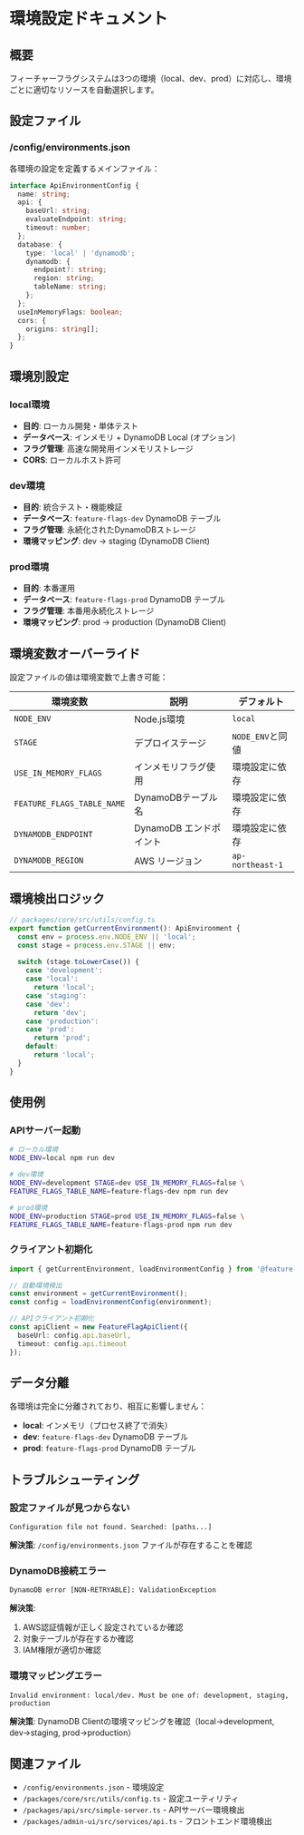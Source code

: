 # 環境設定ドキュメント

## 概要

フィーチャーフラグシステムは3つの環境（local、dev、prod）に対応し、環境ごとに適切なリソースを自動選択します。

## 設定ファイル

### /config/environments.json

各環境の設定を定義するメインファイル：

```typescript
interface ApiEnvironmentConfig {
  name: string;
  api: {
    baseUrl: string;
    evaluateEndpoint: string;
    timeout: number;
  };
  database: {
    type: 'local' | 'dynamodb';
    dynamodb: {
      endpoint?: string;
      region: string;
      tableName: string;
    };
  };
  useInMemoryFlags: boolean;
  cors: {
    origins: string[];
  };
}
```

## 環境別設定

### local環境
- **目的**: ローカル開発・単体テスト
- **データベース**: インメモリ + DynamoDB Local (オプション)
- **フラグ管理**: 高速な開発用インメモリストレージ
- **CORS**: ローカルホスト許可

### dev環境  
- **目的**: 統合テスト・機能検証
- **データベース**: `feature-flags-dev` DynamoDB テーブル
- **フラグ管理**: 永続化されたDynamoDBストレージ
- **環境マッピング**: dev → staging (DynamoDB Client)

### prod環境
- **目的**: 本番運用
- **データベース**: `feature-flags-prod` DynamoDB テーブル  
- **フラグ管理**: 本番用永続化ストレージ
- **環境マッピング**: prod → production (DynamoDB Client)

## 環境変数オーバーライド

設定ファイルの値は環境変数で上書き可能：

| 環境変数 | 説明 | デフォルト |
|----------|------|-----------|
| `NODE_ENV` | Node.js環境 | `local` |
| `STAGE` | デプロイステージ | `NODE_ENV`と同値 |
| `USE_IN_MEMORY_FLAGS` | インメモリフラグ使用 | 環境設定に依存 |
| `FEATURE_FLAGS_TABLE_NAME` | DynamoDBテーブル名 | 環境設定に依存 |
| `DYNAMODB_ENDPOINT` | DynamoDB エンドポイント | 環境設定に依存 |
| `DYNAMODB_REGION` | AWS リージョン | `ap-northeast-1` |

## 環境検出ロジック

```typescript
// packages/core/src/utils/config.ts
export function getCurrentEnvironment(): ApiEnvironment {
  const env = process.env.NODE_ENV || 'local';
  const stage = process.env.STAGE || env;
  
  switch (stage.toLowerCase()) {
    case 'development':
    case 'local':
      return 'local';
    case 'staging':
    case 'dev':
      return 'dev';
    case 'production':
    case 'prod':
      return 'prod';
    default:
      return 'local';
  }
}
```

## 使用例

### APIサーバー起動

```bash
# ローカル環境
NODE_ENV=local npm run dev

# dev環境
NODE_ENV=development STAGE=dev USE_IN_MEMORY_FLAGS=false \
FEATURE_FLAGS_TABLE_NAME=feature-flags-dev npm run dev

# prod環境  
NODE_ENV=production STAGE=prod USE_IN_MEMORY_FLAGS=false \
FEATURE_FLAGS_TABLE_NAME=feature-flags-prod npm run dev
```

### クライアント初期化

```typescript
import { getCurrentEnvironment, loadEnvironmentConfig } from '@feature-flag/core';

// 自動環境検出
const environment = getCurrentEnvironment();
const config = loadEnvironmentConfig(environment);

// APIクライアント初期化
const apiClient = new FeatureFlagApiClient({
  baseUrl: config.api.baseUrl,
  timeout: config.api.timeout
});
```

## データ分離

各環境は完全に分離されており、相互に影響しません：

- **local**: インメモリ（プロセス終了で消失）
- **dev**: `feature-flags-dev` DynamoDB テーブル
- **prod**: `feature-flags-prod` DynamoDB テーブル

## トラブルシューティング

### 設定ファイルが見つからない

```
Configuration file not found. Searched: [paths...]
```

**解決策**: `/config/environments.json` ファイルが存在することを確認

### DynamoDB接続エラー

```
DynamoDB error [NON-RETRYABLE]: ValidationException
```

**解決策**: 
1. AWS認証情報が正しく設定されているか確認
2. 対象テーブルが存在するか確認
3. IAM権限が適切か確認

### 環境マッピングエラー

```
Invalid environment: local/dev. Must be one of: development, staging, production
```

**解決策**: DynamoDB Clientの環境マッピングを確認（local→development, dev→staging, prod→production）

## 関連ファイル

- `/config/environments.json` - 環境設定
- `/packages/core/src/utils/config.ts` - 設定ユーティリティ
- `/packages/api/src/simple-server.ts` - APIサーバー環境検出
- `/packages/admin-ui/src/services/api.ts` - フロントエンド環境検出